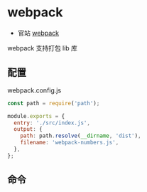 # webpack

- 官站 [webpack](https://webpack.js.org/)

webpack 支持打包 lib 库

## 配置

webpack.config.js

```js
const path = require('path');

module.exports = {
  entry: './src/index.js',
  output: {
    path: path.resolve(__dirname, 'dist'),
    filename: 'webpack-numbers.js',
  },
};
```

## 命令
